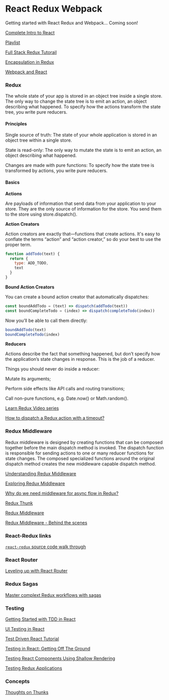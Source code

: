 # React Redux Webpack
Getting started with React Redux and Webpack... Coming soon!

[Complete Intro to React](https://btholt.github.io/complete-intro-to-react/)

[Playlist](https://www.youtube.com/playlist?list=PLQDnxXqV213JJFtDaG0aE9vqvp6Wm7nBg)

[Full Stack Redux Tutorail](http://teropa.info/blog/2015/09/10/full-stack-redux-tutorial.html)

[Encapsulation in Redux](http://blog.javascripting.com/2016/02/02/encapsulation-in-redux/)

[Webpack and React](http://survivejs.com/webpack_react/introduction/)

### Redux

The whole state of your app is stored in an object tree inside a single store.
The only way to change the state tree is to emit an action, an object describing what happened.
To specify how the actions transform the state tree, you write pure reducers.

#### Principles

Single source of truth: The state of your whole application is stored in an object tree within a single store.

State is read-only: The only way to mutate the state is to emit an action, an object describing what happened.

Changes are made with pure functions: To specify how the state tree is transformed by actions, you write pure reducers.

#### Basics

**Actions** 

Are payloads of information that send data from your application to your store. They are the only source of information for the store. You send them to the store using store.dispatch().

**Action Creators**

Action creators are exactly that—functions that create actions. It's easy to conflate the terms “action” and “action creator,” so do your best to use the proper term.

```javascript
function addTodo(text) {
  return {
    type: ADD_TODO,
    text
  }
}
```

**Bound Action Creators**

You can create a bound action creator that automatically dispatches:

```javascript
const boundAddTodo = (text) => dispatch(addTodo(text))
const boundCompleteTodo = (index) => dispatch(completeTodo(index))
```

Now you’ll be able to call them directly:

```javascript
boundAddTodo(text)
boundCompleteTodo(index)
```

**Reducers**

Actions describe the fact that something happened, but don’t specify how the application’s state changes in response. This is the job of a reducer.

Things you should never do inside a reducer:

Mutate its arguments;

Perform side effects like API calls and routing transitions;

Call non-pure functions, e.g. Date.now() or Math.random().


[Learn Redux Video series](https://learnredux.com/)

[How to dispatch a Redux action with a timeout?](http://stackoverflow.com/questions/34570758/why-do-we-need-middleware-for-async-flow-in-redux)

###  Redux Middleware

Redux middleware is designed by creating functions that can be composed together before the main dispatch method is invoked. The dispatch function is responsible for sending actions to one or many reducer functions for state changes. The composed specialized functions around the original dispatch method creates the new middleware capable dispatch method.

[Understanding Redux Middleware](https://medium.com/@meagle/understanding-87566abcfb7a#.yrivjv7ma)

[Exploring Redux Middleware](http://blog.krawaller.se/posts/exploring-redux-middleware/)

[Why do we need middleware for async flow in Redux?](http://stackoverflow.com/questions/34570758/why-do-we-need-middleware-for-async-flow-in-redux)

[Redux Thunk](http://nojaf.com/2015/12/06/redux-thunk/)

[Redux Middleware](http://jonnyreeves.co.uk/2016/redux-middleware/)

[Redux Middleware - Behind the scenes](http://briantroncone.com/?p=529)

### React-Redux links

[`react-redux` source code walk through](https://www.youtube.com/watch?v=VJ38wSFbM3A)

### React Router

[Leveling up with React Router](https://css-tricks.com/learning-react-router/)

### Redux Sagas

[Master complext Redux workflows with sagas](http://konkle.us/master-complex-redux-workflows-with-sagas/)

### Testing

[Getting Started with TDD in React](https://semaphoreci.com/community/tutorials/getting-started-with-tdd-in-react)

[UI Testing in React](https://voice.kadira.io/ui-testing-in-react-74fd90a5d58b#.qdkc78scl)

[Test Driven React Tutorial](http://spencerdixon.com/blog/test-driven-react-tutorial.html)

[Testing in React: Getting Off The Ground](https://medium.com/javascript-inside/testing-in-react-getting-off-the-ground-5f569f3088a#.u7mn8bihu)

[Testing React Components Using Shallow Rendering](http://www.randomjavascript.com/2016/01/testing-react-components-using-testing.html)

[Testing Redux Applications](http://randycoulman.com/blog/2016/03/15/testing-redux-applications/)

### Concepts

[Thoughts on Thunks](https://blog.getify.com/thoughts-on-thunks/)
